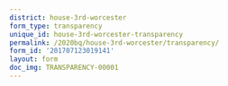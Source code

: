 ```yaml
---
district: house-3rd-worcester
form_type: transparency
unique_id: house-3rd-worcester-transparency
permalink: /2020bq/house-3rd-worcester/transparency/
form_id: '201707123019141'
layout: form
doc_img: TRANSPARENCY-00001
---
```

